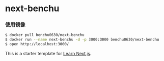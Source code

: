 # next-benchu

### 使用镜像

```bash
$ docker pull benchu0630/next-benchu
$ docker run --name next-benchu -d -p 3000:3000 benchu0630/next-benchu
$ open http://localhost:3000/
```

This is a starter template for [Learn Next.js](https://nextjs.org/learn).